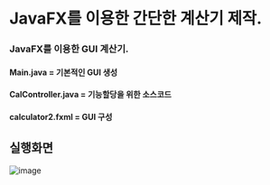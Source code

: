 # JavaFX를 이용한 간단한 계산기 제작.

### JavaFX를 이용한 GUI 계산기.
#### Main.java = 기본적인 GUI 생성
#### CalController.java = 기능할당을 위한 소스코드
#### calculator2.fxml = GUI 구성
## 실행화면
![image](https://user-images.githubusercontent.com/82009667/138592062-a0651ec0-14a1-4cb5-9a92-0319500970b7.png)
